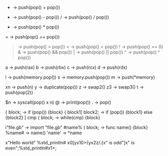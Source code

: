 + -> push(pop() + pop())
- -> push(pop() - pop())
/ -> push(pop() / pop())
* -> push(pop() * pop())

= -> push(pop() == pop())
> -> push(pop() > pop())
< -> push(pop() < pop())
! -> push(pop() == 0)
& -> push(pop() && pop())
| -> push(pop() || pop())
^ -> push(pop() ^  pop())

a -> push(rax)
b -> push(rbx)
c -> push(rcx)
d -> push(rdx)

l -> push(memory.pop())
s -> memory.push(pop())
m -> push(*memory)

xn -> push(n)
y -> duplicate(pop())
z -> swap2()
z3 -> swap3()
t -> push(pop(2))

$n -> syscall(pop() x n)
@ -> print(pop())
. -> pop()

{ block; -> if (pop()) {block}
{ block1] block2; -> if (pop()) {block1} else {block2}
[ cmp { block; -> while(cmp) {block}

i"file.gb" -> import "file.gb"
#name% ( block; -> func name() {block}
%name# -> name()
'name' -> *name

x"Hello world" %std_println#
x0[yx10>{yx2z/.{x" is odd"]x" is even";%std_println#x1+;
